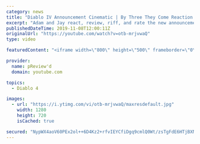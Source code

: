 ```yaml
---
category: news
title: "Diablo IV Announcement Cinematic | By Three They Come Reaction / Review / Rating"
excerpt: "Adam and Jay react, review, riff, and rate the new announcement cinematic everyone wanted to see last year at Blizzcon, Diablo IV 'By Three They Come'."
publishedDateTime: 2019-11-08T12:00:11Z
originalUrl: "https://youtube.com/watch?v=otb-mrjvwaQ"
type: video

featuredContent: "<iframe width=\"800\" height=\"500\" frameborder=\"0\" src=\"https://www.youtube.com/embed/otb-mrjvwaQ\" allow=\"accelerometer; autoplay; encrypted-media; gyroscope; picture-in-picture\" allowfullscreen></iframe>"

provider:
  name: pReview'd
  domain: youtube.com

topics:
  - Diablo 4

images:
  - url: "https://i.ytimg.com/vi/otb-mrjvwaQ/maxresdefault.jpg"
    width: 1280
    height: 720
    isCached: true

secured: "NypWX4aoV60PEx2ol++6D4Kz2+rfvIEYCfiDgq9cmlQ0Wt/zsTgFdE6HTjBXNNpaBVKnCf+wtd2AgILcUK9zy5UpinH2l6nnTjj3ViX5OF1DuqXTTViMdBGTmn8IyiBXL02csvCsuhZlKzvPHuLupWMBbcdJzBcYvVOls2LgOEeU91F2tT6wpaVZjoG5qO9OLcVAsJ7pKJlofLtE3GaQKTAu9BHn8uVOVrK1lsujSkGWpKJllSLSA5CtlnR029epHrPyiBKI0Yo1GlVd4Yi9MlznsFjFOMt63mNTHvmdtOAFzkvKPxXgxAsL8UlOz2kzgxiYI+sxiapmWDGFf3lxYJX/v2MEzjJyd+DlWe/vmNpE4IY04dUw+AwKtsjg5QiG7pxG9VOXsn+VtFrcy4zDHX5XjXnRPvN+NCL2JJulj2xOo/in+4JD7hYRYju9tL0i;DSrQ6M5mIAKkVmkBASFulw=="
---
```


